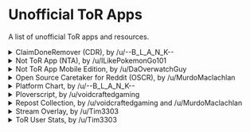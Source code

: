 # Unofficial ToR Apps
A list of unofficial ToR apps and resources.


<details><summary> ClaimDoneRemover (CDR), by /u/--B_L_A_N_K-- </summary>  

---

- [GitHub](https://github.com/TheodoreHua/ClaimDoneRemover)  

From its README:
> Also known as CDRemover or CDR, this program removes "claim" and "done" comments after a period of time. It is designed with r/TranscribersOfReddit transcribers in mind; specifically those who are tired of these comments clogging up their profiles.

*Warning: this program is known to be prone to a bug that can cause the ToR-Stats Discord bot to freeze.*

---

</details>

<details><summary> Not ToR App (NTA), by /u/ILikePokemonGo101 </summary>

---

- [Website](https://transcribing.app/logged-in)

This project is created to streamline the transcription process, allowing quicker browsing of the queue, reviewing of posts' contents and comments, claiming of them, and completion of the transcription through template macros and automatic splitting of transcriptions over the character limit.

*Warning: this program is known to be prone to several bugs, including failure to post "done", occasional failure to post subsequent comments in multi-comment transcriptions, and increased chance of accidentally stealing already claimed transcriptions.*

---

</details>

<details><summary> Not ToR App Mobile Edition, by /u/DaOverwatchGuy </summary>
  
---

- [GitHub](https://github.com/ichbineinNerd/not-tor-app-mobile-edition)

Similar to the website edition of Not ToR App, this streamlines the transcription process for mobile.

*Warning: while it is easier to transcribe on mobile with this app than it is with a non-transcription-focused Reddit app, it is still much harder transcribing on mobile than on desktop/laptop.*

---

</details>

<details><summary> Open Source Caretaker for Reddit (OSCR), by /u/MurdoMaclachlan </summary>
  
---

- [GitHub](https://github.com/MurdoMaclachlan/oscr)

From its README:
> More lovingly known as Oscar, this program removes blacklisted comments after a period of time. It is designed with r/TranscribersOfReddit transcribers in mind; specifically those who are tired of these comments clogging up their profiles, thus the contents of the default blacklist.

*Warning: this program is known to be prone to a bug that can cause the ToR-Stats Discord bot to freeze.*

---

</details>

<details><summary> Platform Chart, by /u/--B_L_A_N_K-- </summary>
  
---

- [GitHub](https://github.com/TheodoreHua/ToR-Platform-Chart)

From its README:
> An unofficial repository of references (and sometimes unofficial templates) for various platforms that r/TranscribersOfReddit users may come across. (Partly inspired by u/Halailah and ToR-Repost-Collection).

---

</details>

<details><summary> Ploverscript, by /u/voidcraftedgaming </summary>
  
---

- [GitHub](https://github.com/codingJWilliams/Ploverscript)

From its README:
> Ploverscript is a lightweight Python script that automates the process of transcribing with r/transcribersofreddit.

Also, a warning from the repository:
> To use the script you **must** modmail /r/TranscribersOfReddit mods to seek permission.

---

</details>

<details><summary> Repost Collection, by /u/voidcraftedgaming and /u/MurdoMaclachlan </summary>
  
---

- [/u/voidcraftedgaming's original GitHub repository](https://github.com/codingJWilliams/ToR-Repost-Collection)
- [Fork by /u/MurdoMaclachlan](https://github.com/MurdoMaclachlan/ToR-Repost-Collection)

From the original's README:
> This allows us to transcribe with more ease and get gammas faster, provide image transcriptions for those with vision impairments/ who use text-to-speech software, and those on mobile or with limited data.

The project contains a repository of references and templates for various commonly reposted memes and images. /u/MurdoMaclachlan's fork because the original is no longer maintained and is somewhat out of date.

---

</details>

<details><summary> Stream Overlay, by /u/Tim3303 </summary>
  
---

- [Overlay Generator](https://timjentzsch.github.io/tor-user-stats/stream.html)
- [GitHub](https://github.com/TimJentzsch/tor-user-stats)

Hosted on the same repository as ToR User Stats (see below), this was created with the intent of making an easy-to-use, stats-related overlay for transcribers who stream their transcriptions, but with a little tweaking can also be used a desktop applet to help you track your stats as you transcribe.

---

</details>

<details><summary> ToR User Stats, by /u/Tim3303 </summary>
  
---

- [Website](https://timjentzsch.github.io/tor-user-stats/)
- [GitHub](https://github.com/TimJentzsch/tor-user-stats)

From its README:
> This is a tool to obtain user-related statistics to /r/TranscribersOfReddit related transcriptions.

The stats and analyses provided by the project include: graphs, peaks and averages, 100/24 progress, most upvoted transcriptions, and more.

---

</details>
